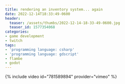 ```yaml
---
title: rendering an inventory system... again
date: 2022-12-14T18:33:49-0600
header:
  teaser: /assets/thumbs/2022-12-14-18-33-49-0600.jpg
  teaser_id: 1577354068
categories:
- game development
- twitch
tags:
- 'programming language: csharp'
- 'programming language: gdscript'
- flambe
- godot
---
```

{% include video id="781589894" provider="vimeo" %}
